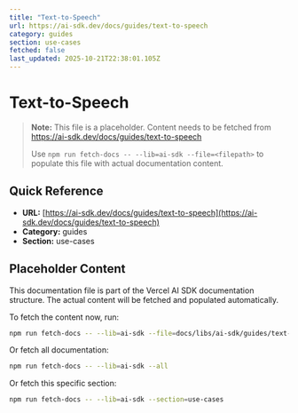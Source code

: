 ```yaml
---
title: "Text-to-Speech"
url: https://ai-sdk.dev/docs/guides/text-to-speech
category: guides
section: use-cases
fetched: false
last_updated: 2025-10-21T22:38:01.105Z
---
```


# Text-to-Speech

> **Note:** This file is a placeholder. Content needs to be fetched from https://ai-sdk.dev/docs/guides/text-to-speech
>
> Use `npm run fetch-docs -- --lib=ai-sdk --file=<filepath>` to populate this file with actual documentation content.

## Quick Reference

- **URL:** [https://ai-sdk.dev/docs/guides/text-to-speech](https://ai-sdk.dev/docs/guides/text-to-speech)
- **Category:** guides
- **Section:** use-cases

## Placeholder Content

This documentation file is part of the Vercel AI SDK documentation structure.
The actual content will be fetched and populated automatically.

To fetch the content now, run:

```bash
npm run fetch-docs -- --lib=ai-sdk --file=docs/libs/ai-sdk/guides/text-to-speech.md
```

Or fetch all documentation:

```bash
npm run fetch-docs -- --lib=ai-sdk --all
```

Or fetch this specific section:

```bash
npm run fetch-docs -- --lib=ai-sdk --section=use-cases
```
